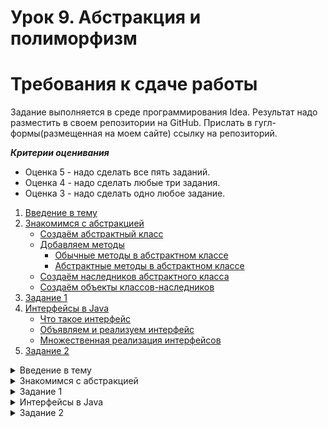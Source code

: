 # Урок 9. Абстракция и полиморфизм


# Требования к сдаче работы
Задание выполняется в среде программирования Idea. Результат надо разместить в своем репозитории на GitHub.
Прислать в гугл-формы(размещенная на моем сайте) ссылку на репозиторий.


***Критерии оценивания***
* Оценка 5 - надо сделать все пять заданий.
* Оценка 4 - надо сделать любые три задания.
* Оценка 3 - надо сделать одно любое задание.

1. [Введение в тему](#введение-в-тему)
2. [Знакомимся с абстракцией](#знакомимся-с-абстракцией)
   * [Создаём абстрактный класс](#создаём-абстрактный-класс)
   * [Добавляем методы](#добавляем-методы)
     - [Обычные методы в абстрактном классе](#обычные-методы-в-абстрактном-классе)
     - [Абстрактные методы в абстрактном классе](#абстрактные-методы-в-абстрактном-классе)
   * [Создаём наследников абстрактного класса](#создаём-наследников-абстрактного-класса)
   * [Создаём объекты классов-наследников](#создаём-объекты-классов-наследников)
3. [Задание 1](#задание-1)
4. [Интерфейсы в Java](#интерфейсы-в-java)
    * [Что такое интерфейс](#что-такое-интерфейс)
    * [Объявляем и реализуем интерфейс](#объявляем-и-реализуем-интерфейс)
    * [Множественная реализация интерфейсов](#множественная-реализация-интерфейсов)
5. [Задание 2](#задание-2)

<details>
<summary>Введение в тему</summary>

# Введение в тему

Вы уже знаете, что в основе объектно-ориентированного программирования (ООП) лежат четыре принципа: инкапсуляция, наследование, абстракция и полиморфизм. С первыми двумя вы познакомились в прошлом спринте. А в этой теме вы рассмотрите абстракцию и полиморфизм.

Вы научитесь создавать абстрактные классы и узнаете, как в Java решена проблема множественного наследования. Расширите свои знания о приведении типов и научитесь:

* реализовывать абстрактный класс из нескольких классов;
* реализовывать интерфейс из одного или нескольких классов;
* перегружать метод.

Ещё вы изучите, как концепция полиморфизма реализована в стандартной библиотеке Java, и поймёте разницу между автоматическим и явным приведением ссылочных типов.

Но обо всём по порядку! Начнём с абстракции.

</details>

<details>
<summary>Знакомимся с абстракцией</summary>

# Знакомимся с абстракцией

Абстракция (англ. abstraction, «отвлечение»), применительно к ООП, это принцип, при котором пользователю класса доступны только методы, описывающие основное поведение, а остальные детали скрыты внутри реализации. Одним из инструментов для достижения абстракции является инкапсуляция. Используя этот принцип, программист описывает, что делает класс, а не то как он это делает.

Например, когда вы спрашиваете у своей умной колонки «Какая завтра будет погода?», запускается примерно такая цепочка действий:

* голосовой помощник анализирует ваш вопрос;
* переводит его в машинный код, понятный компьютеру;
* отправляет запрос на сервер;
* получает данные о погоде;
* переводит их в голосовое представление;
* и наконец воспроизводит ответ.

Всё это выполняется молниеносно, совершенно незаметно для пользователя. Вам не нужно понимать, какие процессы происходят внутри колонки, чтобы взаимодействовать с ней. Достаточно знать, что она умеет отвечать на вопросы.

Таким образом, разработчики предоставили вам простой в использовании голосовой интерфейс и дали возможность **абстрагироваться** от деталей его реализации.

![img_4.png](img_4.png)

Именно принцип абстракции в ООП позволяет программисту работать с объектами и классами, даже если он не знает, как они устроены и какие алгоритмы скрыты в их реализации.

Например, для работы с объектами класса `ArrayList` вам не обязательно знать о том, что они хранят элементы в обычном массиве и создают новый, если в старом заканчивается свободное место. Вам достаточно знать, что они умеют хранить элементы и добавлять новые.

А вот ещё один пример абстракции. Вы работали с классом `Random`, 
когда изучали цикл `while`. Чтобы сгенерировать случайное число,
нужно вызвать метод `nextInt(int bound)`. 
А вот конкретный алгоритм, реализованный внутри этого класса и 
отвечающий за генерацию, знать совсем не обязательно.

## Создаём абстрактный класс

Абстрактный класс — это базовый класс, у которого не может быть экземпляров.
На его основе создаются обычные классы, объединённые общими чертами.

В абстрактном классе могут быть различные поля и даже конструкторы,
основное отличие заключается в методах. 
Наряду с конкретными методами он может содержать и абстрактные — заготовки 
методов без реализации (без тела метода), только с их описанием. 
То есть абстрактные заготовки с информацией о том, **что** сможет делать объект. 
А реализация методов, то есть то, **как** объект будет что-то делать, 
будет находиться в классах-наследниках этого абстрактного класса.

Рассмотрим, как устроены абстрактные классы и для чего они нужны, 
на примере жаб и лягушек. И те, и другие относятся к одному классу животных — амфибиям.
И действительно, у них много общих черт:
* строение тела (четыре конечности, голова и отсутствие хвоста),
* гастрономические предпочтения (они едят насекомых),
* способ размножения (откладывают икру) и прочее.

Но есть и различия. И те, и другие умеют передвигаться по суше и дышать,
правда, делают это разными способами:

* лягушки прыгают, а жабы ходят;
* лягушки дышат лёгкими и кожей, а жабы — только лёгкими.

Допустим, нам нужно написать программу, 
в которой будет два класса — `Frog` (англ. «лягушка») и `Toad` (англ. «жаба»). 
Если у этих классов не будет общего родителя, то, 
во-первых, у нас появится много повторяющегося кода, а во-вторых, 
не будет прослеживаться их сходство.

Удобнее будет создать общий для них класс `Amphibian` (англ. «амфибия») и 
перечислить в нём названия методов, которые относятся ко всем земноводным: 
есть, размножаться, передвигаться, дышать. 
Это и будет нашей заготовкой для будущих амфибий — абстрактный класс `Amphibian`! 
А `Frog` и `Toad` станут его классами-наследниками, 
в которых пропишем конкретную реализацию методов: прыгучесть для лягушек, 
ходьбу для жаб и так далее.

![img_5.png](img_5.png)

Пришло время объявить **абстрактный** класс. 
Для этого нужно указать специальное ключевое слово `abstract`:

```java
public abstract class Amphibian {
    
} 
```

Отлично! Получился абстрактный класс `Amphibian`, который будет описывать всех 
земноводных животных.

У абстрактных классов есть одна важная особенность: 
**у них не может быть объектов**.
В природе тоже из икры не может появиться какая-нибудь абстрактная амфибия — 
она всегда будет либо жабой, либо лягушкой (или другим конкретным представителем вида земноводных).

Создавать объекты, относящиеся к абстрактным классам, 
можно в классах-наследниках. Об этом расскажем дальше.



```java
public class Practicum {

    public static void main(String[] args) {
        Amphibian abstractAmphibian = new Amphibian();
    }
}

abstract class Amphibian {
    
}
```
```
Если же вы всё-таки попытаетесь в своей программе создать абстрактную амфибию, 
Java выдаст ошибку: “`Amphibian is abstract; cannot be instantiated`” 
(англ. «`Amphibian` — абстрактный класс; у него не может быть объектов»).

```

> 💡 В коде стандартной библиотеки Java есть много абстрактных классов. 
> Например, в классе AbstractList представлены заготовки методов, 
> которые реализованы в классе-наследнике ArrayList. 
> Коллекция LinkedList тоже наследуется от AbstractList, 
> поэтому набор её базовых методов такой же, как и у ArrayList, 
> но способ хранения данных внутри класса другой.


## Добавляем методы

Итак, вы объявили абстрактный класс `Amphibian`. 
Теперь добавим в него методы, которые в абстрактных классах могут быть двух видов:

* обычные (они пишутся с реализацией, которая будет общей для всех классов-наследников);
* и абстрактные (они указываются без реализации, потому что у каждого из классов-наследников она будет своя).

Рассмотрим каждый из них подробнее.

### Обычные методы в абстрактном классе
Если у группы разных объектов реализация какого-то действия совпадает, то её лучше написать сразу в абстрактном классе, внутри обычного метода. В таком случае не придётся дублировать один и тот же код во множестве классов.

Например, и лягушки, и жабы одинаковым образом реализуют метод `eat()` — и те, и другие с удовольствием едят насекомых. Поэтому можно сделать его общим. 
Для этого внутри абстрактного класса объявим обычный метод `eat()` и напишем его реализацию:

```java
public abstract class Amphibian {

    public void eat() { 
        System.out.println("Кушаю насекомых!");
    }
} 
```

Теперь метод `eat()` и его реализация будут общими для всех классов-наследников абстрактного класса `Amphibian`.

### Абстрактные методы в абстрактном классе

Как вы выяснили, у лягушек и жаб есть ещё и такие совпадающие 
действия — передвигаться по суше и дышать, но реализуют они их разными способами. 
Чтобы корректно отобразить это в программе, нам понадобятся **абстрактные методы**.

При объявлении абстрактного метода указывается только его 
сигнатура(_имя метода вместе с упорядоченным набором его параметров._) и 
тип возвращаемого значения, а тело не требуется.

Абстрактные методы дают информацию только о том, 
что сможет делать объект класса-наследника. Например, передвигаться по суше — `move()`. 
Информацию о том, как именно он будет это делать (прыгать или ходить),
будут содержать классы-наследники абстрактного класса `Amphibian` — `Frog` и `Toad`.

Чтобы объявить абстрактный метод, 
перед типом возвращаемого значения необходимо указать ключевое слово `abstract`. 
Тело метода при этом будет отсутствовать — вместо него ставится точка с запятой:

```java
public abstract class Amphibian {

    public void eat() { // обычный метод с реализацией
        System.out.println("Кушаю насекомых!");
    }

    public abstract void move(); // абстрактный метод без реализации
}
```

Метод `move()` будет общим для всех классов-наследников абстрактного класса `Amphibian`,
но реализовывать его они будут по-разному. Как именно — расскажем дальше.

Бывают случаи, когда разработчику нужно создать базовый класс с общей логикой. 
Тогда абстрактных методов в абстрактном классе может не быть.

Например, в математике есть фигура параллелограмм — четырёхугольник, 
у которого противоположные стороны попарно параллельны. 
Частные случаи параллелограмма — ромб, квадрат и прямоугольник.
У них есть два одинаковых свойства — высота и ширина, 
а также общий способ подсчёта площади фигуры.


![img_6.png](img_6.png)

В коде это можно представить следующим образом:

```java
public abstract class Parallelogram { // объявление абстрактного класса
    private double height; // высота
    private double width; // ширина

    // класс будет содержать только обычный метод
    // для нахождения площади
    public double getArea() { // 
        return height * width;
    }
}
```
Абстрактный класс, в котором есть только обычные методы, 
всё равно будет абстрактным. 
А вот если в обычном классе появится хотя бы один абстрактный метод — 
нужно будет этот класс объявить абстрактным, иначе возникнет ошибка.

### Создаём наследников абстрактного класса

Абстрактный класс — это только заготовка,
которая становится конкретной и реализуется в полной мере только в классах-наследниках.

Класс-наследник должен реализовать 
все унаследованные абстрактные методы, 
иначе при компиляции программы возникнет ошибка:
“`<Class name> is not abstract and does not override abstract method <method name> in 
<abstract class name`>” (англ. «[Класс] не является абстрактным и не переопределяет метод из [абстрактного класса]»).

От абстрактного класса `Amphibian` с помощью ключевого слова `extends` объявим 
два класса-наследника — `Frog` и `Toad`. 
И опишем в них реализацию абстрактного метода `move()`. 
Для этого укажем сигнатуру метода и напишем тело метода в фигурных скобках с 
аннотацией `@Override`:

`Frog.java`
```java
public class Frog extends Amphibian {

    @Override
    public void move() {
        System.out.println("Я передвигаюсь по суше прыжками.");
    }

}
```

`Toad.java`
```java
public class Toad extends Amphibian {

    @Override
    public void move() {
        System.out.println("Я важно хожу.");
    }

}
```

> Допустим, разработчик не хочет реализовывать в классе-наследнике 
> все абстрактные методы базового класса. 
> Тогда он обязательно должен объявить класс-наследник также абстрактным.


### Создаём объекты классов-наследников

У абстрактного класса не может быть объектов. 
Зато они могут быть у его классов-наследников.
И объявляются эти объекты через конструктор конкретного класса.

Например, чтобы создать экземпляр класса `Frog`, 
необходимо вызвать его конструктор `new Frog()`:

```java
public class Practicum {

    public static void main(String[] args) {
        Frog frog = new Frog();
        System.out.println("Привет! Я - зелёная лягушка.");
        frog.move();

        Toad toad = new Toad();
        System.out.println("Привет! Я - коричневая жаба.");
        toad.move();
    }

}
```

Обратите внимание, что при создании объектов в программе будет
вызван конструктор конкретного класса `Frog` или `Toad`, а не `Amphibian`.

Абстрактный класс содержит конструктор по умолчанию, 
но вы можете определить вместо него любые конструкторы с параметрами.

Например, создадим общую переменную `color` в абстрактном классе `Amphibian` и будем передавать в неё конкретный цвет из классов-наследников:

`Amphibian.java`
```java
public abstract class Amphibian {
    private String color;

    protected Amphibian(String color) {
        this.color = color;
    }

    public abstract void move();

    public abstract String getColor();

    public void eat() {
        System.out.println("Кушаю насекомых");
    }

}
```
У абстрактного класса `Amphibian` появился конструктор с параметром! 
До этого конструкторы по умолчанию классов-наследников обращались к
конструктору родителя без параметров. Но теперь его нет, поэтому возникнет ошибка.

Чтобы её исправить, необходимо доработать классы `Frog` и `Toad`. 
Они должны вызывать конструктор абстрактного класса с параметром `color`:

`Frog.java`

```java
public class Frog extends Amphibian {

    protected Frog() {
        super("зеленая");
    }

    @Override
    public void move() {
        System.out.println("Я передвигаюсь по суше прыжками.");
    }

    @Override
    public String getColor() {
        return color;
    }
}
```
`Toad.java`
```java
public class Toad extends Amphibian {

    protected Toad() {
        super("коричневая");
    }

    @Override
    public void move() {
        System.out.println("Я важно хожу.");
    }

    @Override
    public String getColor() {
        return color;
    }
}
```

Теперь, когда вы создаёте объекты классов `Frog` и `Toad`, 
вам не нужно указывать, зелёные они или коричневые.
Цвет находится внутри этих классов и одинаков для всех их объектов.

> Если у большинства классов-наследников 
> реализация какого-нибудь метода совпадает 
> — её можно перенести в абстрактный класс, чтобы избежать дублирования. 

Но при этом метод будет возвращать разное значение для разных классов: 
это будет зависеть от значения переменной color, переданной в конструктор.

Например, реализация метода `getColor()` у классов `Frog` и `Toad` получилась одинаковой.
Вынесем её в базовый класс `Amphibian`:

`Practicum.java`

```java
public class Practicum {

    public static void main(String[] args) {
        Frog frog = new Frog();
        System.out.println("Привет! Я - " + frog.getColor() + " лягушка.");
        frog.move();

        Toad toad = new Toad();
        System.out.println("Привет! Я - " + toad.getColor() + " жаба.");
        toad.move();
    }

}
```

`Amphibian.java`

```java
public abstract class Amphibian {
    protected String color;

    protected Amphibian(String color) {
        this.color = color;
    }

    public abstract void move();

    public String getColor() {
        return color;
    }

    public void eat() {
        System.out.println("Кушаю насекомых");
    }

}
```

`Frog.java`
```java
public class Frog extends Amphibian {

    protected Frog() {
        super("зеленая");
    }

    @Override
    public void move() {
        System.out.println("Я передвигаюсь по суше прыжками.");
    }

}
```
`Toad.java`
```java
public class Toad extends Amphibian {

    protected Toad() {
        super("коричневая");
    }

    @Override
    public void move() {
        System.out.println("Я важно хожу.");
    }

}
```
> Теперь классы-наследники могут использовать реализацию метода из родительского класса либо переопределить её.
</details>

<details>
<summary>Задание 1 </summary>

# Задание 1

В уроке вы столкнулись с задачей выбора методов будущего абстрактного класса. 
Такие решения лучше принимать до написания программы. 
Этот этап — проектирование будущего решения, отличает дилетантов от профессионалов. 
Теперь, опираясь на результаты этапа проектирования, 
вы можете реализовать свою иерархию классов для питомцев.

У любого домашнего питомца `Pet` есть несколько действий:

* спать `sleep()` (при вызове этого метода ваша программа должна выводить слово Сплю),
* играть `play()` (программа должна вывести Играю)
* издавать какой-то звук `giveVoice()`

а также свойство — количество лапок `pawsCount`.   

Дополнительно к базовым возможностям, 
кошка может поймать мышку `catchMouse()` (в этом случае выведите `Поймала мышку!`), 
хомяк — спрятать еду `hideFood()` (`Вся еда — в щёчках!`), 
а собака — принести палку `bringStick()` (`Принёс палочку, как хороший мальчик!`).

`Practicum.java`
```java
public class Practicum {

    public static void main(String[] args) {
        Cat cat = new Cat();
        cat.catchMouse();
        cat.giveVoice();

        Dog dog = new Dog();
        dog.bringStick();
        dog.play();

        Hamster hamster = new Hamster();
        hamster.hideFood();
        hamster.sleep();

        Fish fish = new Fish();
        fish.sleep();

        Spider spider = new Spider();
        System.out.println("У паука " + spider.getPawsCount() + " лапок.");
    }

}
```

`Pet.java`
```java
public class Pet {
}
```

`Fish.java`
```java
public class Fish {
}
```

`Spider.java`
```java
public class Spider {
}
```
`Dog.java`
```java
public class Dog {
}
```

`Cat.java`
```java
public class Cat {
}
```

`Hamster.java`
```java
public class Hamster {
}
```

# Подсказки

* Чтобы объявить абстрактный класс, используйте ключевое слово `abstract`
перед объявлением класса — `public abstract class Pet`.
* Чтобы указать, что классы наследуется от абстрактного, 
используйте ключевое слово `extends` и название абстрактного класса — 
`public class Cat extends Pet`.
* Реализации методов `sleep()`, `play()` 
у всех питомцев совпадают — эти методы можно вынести в абстрактный класс
в виде обычных, не абстрактных методов.

* Во всех классах есть метод с одинаковой сигнатурой `giveVoice()`,
но значение, которое возвращает метод, отличается. 
Это можно выразить с помощью добавления в класс `Pet` 
конструктора с параметром `Pet(String voice)` и перенести метод в абстрактный класс.

* Ключевое слово `super` позволяет вызвать метод или конструктор суперкласса, 
а также обратиться к его полям. (Вызов конструктора класса-родителя через `super`
должен быть первой строкой в конструкторе класса-наследника.)

* Геттеры и сеттеры нужны для работы с полями класса, закрытыми модификатором private.

</details>


<details>
<summary>Интерфейсы в Java</summary>

# Интерфейсы в Java

Механизм наследования в Java очень удобен, но у него есть важное ограничение 
— **наследоваться можно только от одного класса**. 
Этот запрет поставлен для того, чтобы предотвратить ситуацию конфликтного наследования,
которая называется **проблемой ромба, или алмаза** (англ. _diamond problem_) и может возникать в языках с множественным наследованием.

> Встречается и более устрашающее название: убийственный ромб (алмаз) смерти (англ. deadly diamond of death).

Предположим, у нас есть абстрактный класс `Animal` (англ. «животное») с
абстрактным методом `eat()` (англ. «есть»). От класса `Animal` наследуются класс `Pet` 
(англ. «домашнее животное») и класс `Mammal` (англ. «млекопитающее»).

В каждом из них метод `eat()` реализован по-своему:
* «Кушаю еду, которую даёт мне хозяин!» — в классе `Pet`;
* «Кушаю еду, которую раздобуду сам!» — в классе `Mammal`.

Кроме этого, и у `Pet`, и у `Mammal` есть уникальные методы:

* `playWithToy()` (англ. «играть с игрушкой»), актуальный для домашних питомцев,
* `feedWithMilk()` (англ. «кормить потомство молоком»), характерный для млекопитающих.

А теперь представьте, что нам нужно создать ещё один класс — `Cat` (англ. «кошка»).
Он должен описывать кошку, которая является и млекопитающим, 
и домашним животным. 

В языке с множественным наследованием было бы удобно унаследовать класс `Cat` и от `Pet`,
и от `Mammal`, потому что кошка совмещает в себе 
уникальные методы и домашних питомцев, и млекопитающих.

Но и у `Pet`, и у `Mammal` есть общий метод `eat()` — с разными реализациями. 
Какую же из них в таком случае должен использовать класс `Cat` при вызове метода `eat()` 
у своего объекта?

![img_7.png](img_7.png)

Это и есть проблема ромба. Из-за неё программа бы не смогла выполнить метод `eat()`
и завершила бы работу с ошибкой. Или ещё хуже: выполнила бы не ту реализацию, 
на которую рассчитывал разработчик.
Именно поэтому в `Java` и запрещено множественное наследование: 
ещё на стадии компиляции будет выдана ошибка.

И всё же в некоторых случаях сложная иерархия необходима. 
Например, чтобы обозначить, что кошка — это и млекопитающее,
и домашний питомец. Для этого используют **интерфейсы**. Рассмотрим подробнее, что это такое.


## Что такое интерфейс

Чтобы, с одной стороны, обойти ограничение множественного наследования,
а с другой — решить проблему ромба, в Java добавили **интерфейсы** (англ. interface — «взаимодействие»).

В обычной жизни вы не раз сталкивались с интерфейсами. 
Например, у любого автомобиля есть педаль газа, педаль тормоза и руль — это интерфейс, 
с помощью которого водитель взаимодействует с машиной. 
Интерфейс описывает общую концепцию функциональности (автомобиль умеет набирать и 
снижать скорость, менять направление движения), 
а её конкретная реализация (форма педалей, дизайн руля) зависит от производителя.

В программировании **интерфейс** (англ. _interface_)— это набор сигнатур методов, 
которые описывают функциональность объектов относящихся к интерфейсу, 
но не реализуют её. 
Интерфейс может быть имплементирован, или реализован (от англ. _implement_ — «реализовывать»), 
его классах-реализациях, которые наполняют методы конкретным поведением. 
Можно воспринимать интерфейс как контракт: класс, который реализует интерфейс,
обязуется выполнять методы, описанные в нём.

На основе интерфейса нельзя создавать объект: у него нет конструктора по умолчанию 
и в него нельзя добавить конструкторы с параметрами.

В чём-то интерфейсы похожи на абстрактные классы, но всё же между ними есть различия. И самое главное — концептуальное:
* Абстрактные классы нужны для того, чтобы у всех классов-наследников создавать 
и поддерживать общую _структуру_. 
Они как бы говорят: «Все мои наследники будут похожи на меня: и свойствами, и методами!».

* Интерфейсы нужны для обозначения, что класс-реализация обладает 
определённой функциональностью. Их девиз мог бы быть таким: «Объекты класса, 
который имплементирует меня, умеют делать кое-что определённое!».

![img_8.png](img_8.png)

Представим, что нам нужно написать приложение для орнитологов-любителей.
Первым делом создадим абстрактный класс `Bird`, который описывает птиц. 
А дальше нужно решить: если мы прямо внутри него создадим абстрактный метод `fly()`, 
то что делать с пингвинами, страусами и другими птицами, которые не летают?

Можно, конечно, вместо одного создать два абстрактных класса:
для летающих и для нелетающих птиц. Они будут различаться всего лишь одним параметром,
а в остальном — дублировать друг друга. Это явно не лучшее решение.

Правильнее будет функциональность полёта вынести в интерфейс 
`Flyable` (от англ. «способный летать») с относящимися к нему методами взлёта, 
посадки и так далее. Все классы-наследники абстрактного класса `Bird`, 
описывающие летающих птиц, будут реализовывать этот интерфейс.

![img_9.png](img_9.png)

Интерфейс лишь указывает, что класс, реализующий его, обладает функциональностью, 
которая описана в этом интерфейсе. В нашем примере это — способность летать.

При этом один и тот же интерфейс может реализовывать множество разных, 
ни чём больше не связанных друг с другом классов. 
И в то же время один и тот же класс может реализовывать множество разных интерфейсов. 
Таким образом, при необходимости можно применить этот же интерфейс `Flyable` не только к птицам, 
но и к летучим мышам, самолётам, летающим белкам или воздушным змеям!

## Объявляем и реализуем интерфейс

Предположим, у нас есть готовое приложение-календарь, которое реализовано в классе `CalendarApp`. 
И мы хотим добавить в него новую функцию — возможность создавать, редактировать и 
удалять заметки. Для решения этой задачи удобнее всего будет создать отдельный интерфейс
с нужным нам функционалом. Назовём его `NoteBook`.

> 💡 В Java названия интерфейсов как правило являются прилагательными и заканчиваются 
> на суффикс -able (например, Serializable, Clonable или Iterable).
> Но иногда разработчики отступают от этого правила даже в коде 
> стандартной библиотеки — например, когда интерфейс представляет 
> собой семейство классов. В этом случае интерфейсы называют именами существительными 
> (например, List и Map).


Объявление интерфейса похоже на объявление класса, только вместо `class` 
используется ключевое слово `interface`. 
Внутри указываются методы без реализации: все методы интерфейса являются абстрактными 
по умолчанию. Мы пока добавим только один из них:

```java
public interface NoteBook { // Объявление интерфейса
    void addNote(String note); // Сигнатура метода добавления заметки
}

```

Модификаторы доступа писать не нужно — все методы интерфейса по умолчанию являются публичными.

Итак, объявили интерфейс `NoteBook`. Теперь имплементируем его в классе `CalendarApp`.
Чтобы класс реализовывал интерфейс, необходимо после названия класса указать ключевое
слово `implements` и имя интерфейса, 
а над реализацией метода интерфейса указать аннотацию `@Override` :

```java
import java.util.ArrayList;
import java.util.List;

public class CalendarApp implements NoteBook {
    List<String> notes = new ArrayList<>();

    @Override
    public void addNote(String note) {
        notes.add(note);
        System.out.println("Заметка успешно добавлена!");
    }
}

```

> Класс обязательно должен либо реализовать все методы интерфейса, 
> либо объявить себя абстрактным — иначе при компиляции возникнет ошибка:
> “`<Class name> is not abstract and does not override abstract method <method name> 
> in <interface name>`” 
> (англ. «[Класс] не является абстрактным и не переопределяет метод из [интерфейса]»).

В интерфейс `NoteBook` был добавлен метод для удаления 
заметок — `deleteNote(int index)`. 

```java
import java.util.ArrayList;
import java.util.List;

interface NoteBook {
    void addNote(String note);

    void deleteNote(int index);
}

class CalendarApp implements NoteBook {
    List<String> notes = new ArrayList<>();

    @Override
    public void addNote(String note) {
        notes.add(note);
        System.out.println("Заметка успешно добавлена!");
    }
    @Override
    public void deleteNote(int index)
    {
        if (index >= 0 && index < notes.size() )
        {   notes.remove(index);
            System.out.println("Заметка успешно удалена!");
        }
        else {
            System.out.println("Неверный индекс для удаления заметки");
        }
    }
}

public class Practicum {

    public static void main(String[] args) {
        CalendarApp noteBook = new CalendarApp();
        noteBook.addNote("Зайти в магазин после работы.");
        noteBook.addNote("Позвонить маме.");

        noteBook.deleteNote(0);
    }

}
```

В интерфейсе можно объявить поля, но они всегда будут **статическими константами**(Поля интерфейсов по умолчанию будут иметь модификаторы `static final`). 
Поэтому в полях интерфейса сохраняют значения, которые нужно использовать 
в различных частях программы — их модификатор по умолчанию тоже будет `public`, как и у методов.


```java
interface Math {
    double PI = 3.141592653589793;
}

public class Practicum {

    public static void main(String[] args) {
       System.out.println("Значение числа Pi = " + Math.PI);
    }
}
```


## Множественная реализация интерфейсов

Один класс может реализовывать сразу несколько интерфейсов.

Вернёмся к примеру с птицами. Допустим, чайка в нашей программе реализует несколько интерфейсов:
`Flyable()` (от англ. «способность летать»), `Waterfowl()` (от англ. «способность плавать»),
`Hunter()` (от англ. «способность охотиться»). 
А утка только два: `Flyable()` и `Waterfowl()`.

В коде это можно описать следующим образом:
```java
public interface Flyable { // способность летать
    void fly(); //метод полёта
    void land(); //метод посадки
}

public interface Waterfowl { // способность плавать
    void swim(); // метод плаванья
}

public interface Hunter { // способность охотиться
    void hunt(); // метод охоты
}

public Seagull implements Flyable, Waterfowl, Hunter {

    @Override
    public void fly() {
        System.out.println("Парю над морем!"); 
    }

    @Override    
    public void land() {
        System.out.println("Мягкая посадка.");
    }

    @Override
    public void swim() {
        System.out.println("Качаюсь на волнах!");
    }

    @Override
    public void hunt() {
        System.out.println("Ловлю рыбку.");
    }
}

public Duck implements Flyable, Waterfowl {

    @Override
    public void fly() {
          System.out.println("Лечу над камышами!");
    }
    
    @Override
    public void land() {
        System.out.println("Смешно сажусь на воду.");
    }

    @Override
    public void swim() {
        System.out.println("Плаваю в пруду!");
    }
}

```

Возможность реализовывать несколько интерфейсов решает проблему ромба, 
которая описывалась в начале урока. Заменим классы `Animal`, `Pet` и `Mammal` на интерфейсы, 
а класс `Cat` будет их реализовывать.  
В результате получаем следующую иерархию:

![img_10.png](img_10.png)

В этом случае «проблемы ромба» уже не возникнет. 
Так как реализация метода `eat()` будет только одна — в классе `Cat`. 
Интерфейсы содержат только сигнатуру метода, поэтому неоднозначности, 
какую из реализаций метода вызвать, не возникнет.
Но теперь объект класса `Cat` можно использовать в качестве `Animal`, `Pet` или `Mammal`.

Начнём работать над этой схемой: дополним описание интерфейса `Pet` методом `eat() `
и добавим описание интерфейса `Mammal`:

`Mammal.java`
```java
public interface Mammal {
    // У интерфейса Mammal есть аналогичный метод
    void eat();
    void giveMilk();
}
```
`Pet.java`
```java
public interface Pet {
    int getPawsCount();
    void makeNoise();
    void play();
    //Добавляем метод eat()
    void eat();
} 
```

Чтобы указать, что класс `Cat` реализует оба интерфейса, 
необходимо перечислить их после ключевого слова implements через запятую и 
реализовать методы обоих интерфейсов. При этом «проблемы ромба» 
уже не возникнет — реализация метода `eat()` будет всего одна (в самом классе `Cat`):

```java
public class Cat implements Pet, Mammal {
    @Override
    public int getPawsCount() {
        return 4;
    }

    @Override
    public void makeNoise() {
        System.out.println("Мяу!");
    }

    @Override
    public void play() {
        System.out.println("Играю с мячиком.");
    }

    // Метод будет переопределять и метод из интерфейса Pet, и метод из интерфейса Mammal
    @Override
    public void eat() {
        System.out.println("Люблю покушать рыбку.");
    }

    @Override
    public void giveMilk() {
        System.out.println("Кормлю котят молоком.");
    }
}
```

Отлично, с множественной реализацией интерфейсов разобрались! 
Теперь объекты класса `Cat` можно использовать в программе,
указывая им любой из типов интерфейсов, которые имплементирует этот класс. 
Если нам необходимо в коде программы обращаться к кошке как к домашнему питомцу, 
мы укажем тип переменной `Pet`, а если как с млекопитающим — тип `Mammal`.


> Создайте проект и скопируйте в него код ниже и проверьте, что будут доступны только те методы, которые есть у указанного типа.

```java
public class Practicum {

    public static void main(String[] args) {
        Pet pet = new Cat();
        pet.play();
        pet.eat();
        // Такого метода в интерфейсе Pet нет - произойдет ошибка
        pet.giveMilk();

        Mammal mammal = new Cat();
        mammal.giveMilk();
        mammal.eat();
        // Такого метода в интерфейсе Mammal нет - произойдет ошибка
        mammal.play();
    }
}
class Cat implements Pet, Mammal {
    @Override
    public int getPawsCount() {
        return 4;
    }

    @Override
    public void makeNoise() {
        System.out.println("Мяу!");
    }

    @Override
    public void play() {
        System.out.println("Играю с мячиком.");
    }

    // Метод будет переопределять и метод из интерфейса Pet, и метод из интерфейса Mammal
    @Override
    public void eat() {
        System.out.println("Люблю покушать рыбку.");
    }

    @Override
    public void giveMilk() {
        System.out.println("Кормлю котят молоком.");
    }
}
interface Mammal {
    // У интерфейса Mammal есть аналогичный метод
    void eat();
    void giveMilk();
}
interface Pet {
    int getPawsCount();
    void makeNoise();
    void play();
    //Добавляем метод eat()
    void eat();
}
```

```dtd
submission/Practicum.java:8: error: cannot find symbol

        pet.giveMilk();

           ^

  symbol:   method giveMilk()

  location: variable pet of type Pet

submission/Practicum.java:14: error: cannot find symbol

        mammal.play();

              ^

  symbol:   method play()

  location: variable mammal of type Mammal

2 errors
```

Осталось совсем немного, чтобы закончить иерархию — давайте теперь унаследуем 
от `Animal` интерфейсы `Pet` и `Mammal`. 
Для того чтобы указать, что один интерфейс наследует другой,
в Java используется ключевое слово `extends`
(да, то самое, которое ранее мы использовали для наследования классов!):

```java
public interface Animal {
    int TYPES_OF_ANIMALS_COUNT = 1_600_000;

    void eat();
} 
```
```java
public interface Pet extends Animal {
    int getPawsCount();
    void makeNoise();
    void play();
    void eat();
}
```
```java
public interface Mammal extends Animal {
    void eat();
    void giveMilk();
}
```
Получается, теперь у нас кисулькены наследуют сразу три интерфейса! 
Использовать их в программе мы теперь можем,
указывая интерфейс `Animal`, который котики будут наследовать от интерфейсов `Pet` и `Mammal`:

```java
public class Practicum {

    public static void main(String[] args) {
        Pet pet = new Cat();
        pet.play();
        pet.eat();

        Mammal mammal = new Cat();
        mammal.giveMilk();
        mammal.eat();

        Animal animal = new Cat();
        animal.eat();
    }
}
class Cat implements Pet, Mammal {
    @Override
    public int getPawsCount() {
        return 4;
    }

    @Override
    public void makeNoise() {
        System.out.println("Мяу!");
    }

    @Override
    public void play() {
        System.out.println("Играю с мячиком.");
    }

    // Метод будет переопределять и метод из интерфейса Pet, и метод из интерфейса Mammal
    @Override
    public void eat() {
        System.out.println("Люблю покушать рыбку.");
    }

    @Override
    public void giveMilk() {
        System.out.println("Кормлю котят молоком.");
    }
}
interface Mammal extends Animal {
    void eat();
    void giveMilk();
}
interface Pet extends Animal {
    int getPawsCount();
    void makeNoise();
    void play();
    void eat();
}
interface Animal {
    int TYPES_OF_ANIMALS_COUNT = 1_600_000;

    void eat();
}

```

Подведём итоги. С помощью интерфейсов можно реализовать сложную иерархию сущностей, 
которую не получается сделать, используя классы.

Интерфейсы — это мощный механизм, который вы будете много использовать 
в своих программах. А
ещё они очень часто встречаются в коде стандартной библиотеки Java — например, 
уже знакомый вам класс `ArrayList` на самом деле реализует общий интерфейс 
для всех списков `List`, и в коде программы с `ArrayList`-ом можно работать, 
указывая переменной тип интерфейса, а не конкретного класса:

```java
import java.util.ArrayList;
import java.util.List;

public class Practicum {

    public static void main(String[] args) {
        List<Integer> fibonacciNumbers = new ArrayList<>();

        fibonacciNumbers.add(0);
        fibonacciNumbers.add(1);
        fibonacciNumbers.add(1);
        fibonacciNumbers.add(2);
        fibonacciNumbers.add(3);

        System.out.println("Первые 5 чисел Фибоначчи:");
        for (int i = 0; i < fibonacciNumbers.size(); i++) {
            System.out.println(fibonacciNumbers.get(i));
        }
    }

} 
```
</details>

<details>
<summary>Задание 2</summary>

# Задание 2

В этом задании вам необходимо применить полученные знания об интерфейсах и 
абстрактных классах так, чтобы связать все фигуры в единую иерархию и 
написать программу-калькулятор, вычисляющую площадь фигур: ромба, квадрата,
прямоугольника и круга. Перед тем как вы начнёте, изучите одно небольшое, но важное примечание.

### Примечание

В случае наследования интерфейсов следует быть осторожными.  
Соблюдайте логическую непротиворечивость и базовые принципы подстановки. 
Например, в этом тренажёре вам необходимо связать прямоугольник и квадрат 
в цепочку наследования. 
Если рассматривать вопрос с математической точки зрения, 
то сомнений не будет. Но с точки зрения логики методов, 
которые будут исполняться в  классах, может возникнуть парадокс.

Представьте, что у интерфейса `Прямоугольник` есть методы, 
устанавливающие ширину и высоту фигуры — `getWidth()/setWidth(int w)`
и `getHeight()/setHeight(int h)`.
А у интерфейса `Квадрат` может появиться метод `getSize()/setSize(int s)` — сторона квадрата.

В классе, который реализует интерфейс `Квадрат` вы будете вынуждены реализовать 
все три метода.  Таким образом, меняя сторону квадрата, 
вы будете неявно менять два значения: ширину и высоту фигуры. 
И такое поведение может быть неожиданным для того кода, который использует ваш объект, 
считая его `Прямоугольником`.

Чтобы избежать этого парадокса, нужно добавить в интерфейсы только общие методы.

### код 
```java
public class Practicum {

    public static void main(String[] args) {
        Rectangle rectangle = new Rectangle(4, 6);
        System.out.println("Площадь прямоугольника 4см*6см = " + rectangle.getArea());

        Square square = new Square(3);
        System.out.println("Площадь квадрата 3см*3см = " + square.getArea());

        Rhombus rhombus = new Rhombus(4, 3);
        System.out.println("Площадь ромба со стороной 4см и высотой 3см = " + rhombus.getArea());

        Circle circle = new Circle(2);
        System.out.println("Площадь круга с радиусом 2см = " + circle.getArea());
    }

}
```

```java
public class Circle {
    // Радиус круга
    private final double r;

    public Circle(double r) {
        this.r = r;
    }

    public double getArea() {
        return Math.PI * r * r;
    }
}
```

```java
// В качестве корня иерархии всех фигур необходимо использовать заготовку интерфейса Figure
public interface Figure {
    // Ниже напишите объявление метода/ов, которые будут общими для всей иерархии классов
    ...
}
```

```java
public ... Parallelogram ... {
}
```

```java
public class Rectangle {
    // Длины сторон прямоугольника
    private final double a;
    private final double b;

    public Rectangle(double a, double b) {
        this.a = a;
        this.b = b;
    }

    public double getArea() {
        return a * b;
    }
}
```

```java
public class Rhombus {
    // Длина стороны ромба
    private final double a;
    // Высота ромба
    private final double h;

    public Rhombus(double a, double h) {
        this.a = a;
        this.h = h;
    }

    public double getArea() {
        return a * h;
    }
}
```

```java
public class Square {
    // Длина стороны квадрата
    private final double a;

    public Square(double a) {
        this.a = a;
    }

    public double getArea() {
        return a * a;
    }
}
```

### Подсказки

* У классов `Square`, `Rhombus` и `Rectangle` совпадает реализация метода `double getArea()`. 
Такой метод можно вынести в абстрактный класс `Parallelogram`.
* У всех классов есть метод double `getArea()`. Поскольку сигнатура метода одинаковая,
а способ подсчёта площади фигуры внутри метода — разный, метод можно вынести в 
базовый интерфейс `Figure`.
* Классы `Square`, `Rhombus` и `Rectangle` используют одинаковый набор параметров, 
эти параметры можно вынести в абстрактный класс и создать конструктор с параметрами.
* Некоторые из фигур являются частными случаями других. 
Например, квадрат — это частный случай прямоугольника, 
а прямоугольник — частный случай параллелограмма.
Такие фигуры можно унаследовать друг от друга. 
Если затрудняетесь построить иерархию фигур, воспользуйтесь схемой:
![img_11.png](img_11.png)


</details>